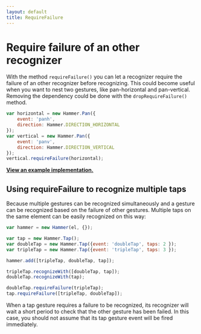 ```yaml
---
layout: default
title: RequireFailure
---
```


# Require failure of an other recognizer

With the method `requireFailure()` you can let a recognizer require the failure of an other recognizer before recognizing.
This could become useful when you want to nest two gestures, like pan-horizontal and pan-vertical.
Removing the dependency could be done with the `dropRequireFailure()` method.

````js
var horizontal = new Hammer.Pan({
	event: 'panh',
	direction: Hammer.DIRECTION_HORIZONTAL
});
var vertical = new Hammer.Pan({
	event: 'panv',
	direction: Hammer.DIRECTION_VERTICAL
});
vertical.requireFailure(horizontal);
````
**[View an example implementation.](https://cdn.rawgit.com/hammerjs/hammer.js/master/tests/manual/nested.html)**

## Using requireFailure to recognize multiple taps

Because multiple gestures can be recognized simultaneously and a
gesture can be recognized based on the failure of other gestures.
Multiple taps on the same element can be easily recognized on this way:

````js
var hammer = new Hammer(el, {});

var tap = new Hammer.Tap();
var doubleTap = new Hammer.Tap({event: 'doubleTap', taps: 2 });
var tripleTap = new Hammer.Tap({event: 'tripleTap', taps: 3 });

hammer.add([tripleTap, doubleTap, tap]);

tripleTap.recognizeWith([doubleTap, tap]);
doubleTap.recognizeWith(tap);

doubleTap.requireFailure(tripleTap);
tap.requireFailure([tripleTap, doubleTap]);
````

When a tap gesture requires a failure to be recognized, its
recognizer will wait a short period to check that the other gesture has
been failed. In this case, you should not assume that its tap gesture event
will be fired immediately.
